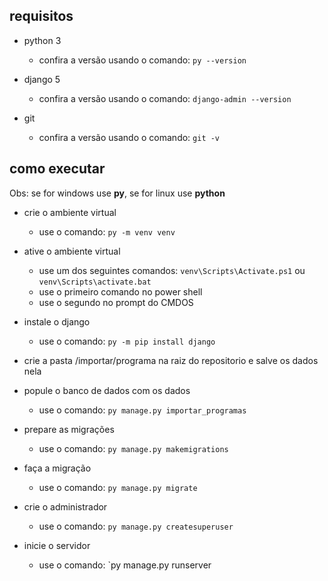 ## requisitos

* python 3
  - confira a versão usando o comando: `py --version`

* django 5
  - confira a versão usando o comando: `django-admin --version`

* git
  - confira a versão usando o comando: `git -v`

## como executar

Obs: se for windows use **py**, se for linux use **python**

* crie o ambiente virtual

  - use o comando: `py -m venv venv`

* ative o ambiente virtual
  - use um dos seguintes comandos: `venv\Scripts\Activate.ps1` ou `venv\Scripts\activate.bat`
  - use o primeiro comando no power shell
  - use o segundo no prompt do CMDOS

* instale o django
  - use o comando: `py -m pip install django`

* crie a pasta /importar/programa na raiz do repositorio e salve os dados nela

* popule o banco de dados com os dados
  - use o comando: `py manage.py importar_programas`

* prepare as migrações
  - use o comando: `py manage.py makemigrations`

* faça a migração
  - use o comando: `py manage.py migrate`

* crie o administrador
  - use o comando: `py manage.py createsuperuser`

* inicie o servidor
  - use o comando: `py manage.py runserver

